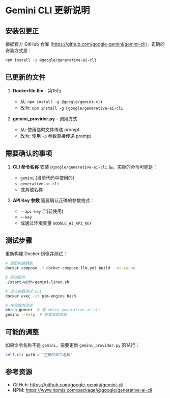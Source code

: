 # Gemini CLI 更新说明

## 安装包更正

根据官方 GitHub 仓库 (https://github.com/google-gemini/gemini-cli)，正确的安装方式是：

```bash
npm install -g @google/generative-ai-cli
```

## 已更新的文件

1. **Dockerfile.llm** - 第15行
   - 从: `npm install -g @google/gemini-cli`
   - 改为: `npm install -g @google/generative-ai-cli`

2. **gemini_provider.py** - 调用方式
   - 从: 使用临时文件传递 prompt
   - 改为: 使用 `-p` 参数直接传递 prompt

## 需要确认的事项

1. **CLI 命令名称**
   安装 `@google/generative-ai-cli` 后，实际的命令可能是：
   - `gemini` (当前代码中使用的)
   - `generative-ai-cli`
   - 或其他名称

2. **API Key 参数**
   需要确认正确的参数格式：
   - `--api-key` (当前使用)
   - `--key`
   - 或通过环境变量 `GOOGLE_AI_API_KEY`

## 测试步骤

重新构建 Docker 镜像并测试：

```bash
# 重新构建镜像
docker compose -f docker-compose.llm.yml build --no-cache

# 启动服务
./start-with-gemini-linux.sh

# 进入容器测试 CLI
docker exec -it pim-engine bash

# 在容器内测试
which gemini  # 或 which generative-ai-cli
gemini --help  # 查看帮助信息
```

## 可能的调整

如果命令名称不是 `gemini`，需要更新 `gemini_provider.py` 第14行：

```python
self.cli_path = "正确的命令名称"
```

## 参考资源

- GitHub: https://github.com/google-gemini/gemini-cli
- NPM: https://www.npmjs.com/package/@google/generative-ai-cli